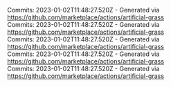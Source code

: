 Commits: 2023-01-02T11:48:27.520Z - Generated via https://github.com/marketplace/actions/artificial-grass
<br>
Commits: 2023-01-02T11:48:27.520Z - Generated via https://github.com/marketplace/actions/artificial-grass
<br>
Commits: 2023-01-02T11:48:27.520Z - Generated via https://github.com/marketplace/actions/artificial-grass
<br>
Commits: 2023-01-02T11:48:27.520Z - Generated via https://github.com/marketplace/actions/artificial-grass
<br>
Commits: 2023-01-02T11:48:27.520Z - Generated via https://github.com/marketplace/actions/artificial-grass
<br>
